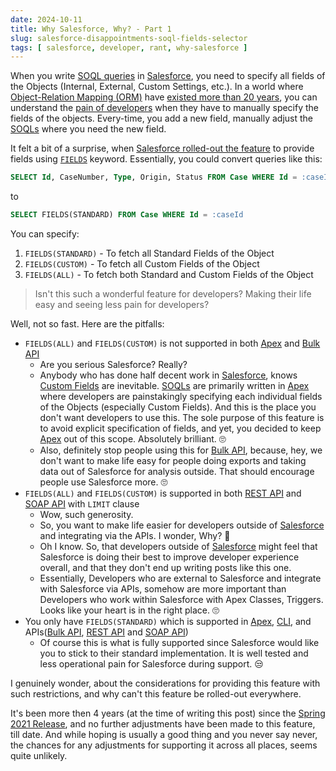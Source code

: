 ```yaml
---
date: 2024-10-11
title: Why Salesforce, Why? - Part 1
slug: salesforce-disappointments-soql-fields-selector
tags: [ salesforce, developer, rant, why-salesforce ]
---
```




When you write [SOQL queries][1] in [Salesforce][2], you need to specify all fields of the Objects (Internal, External, Custom Settings, etc.). In a world where [Object-Relation Mapping (ORM)][3] have [existed more than 20 years][4], you can understand the [pain of developers][5] when they have to manually specify the fields of the objects. Every-time, you add a new field, manually adjust the [SOQLs][1] where you need the new field.

It felt a bit of a surprise, when [Salesforce rolled-out the feature][6] to provide fields using [`FIELDS`][7] keyword. Essentially, you could convert queries like this:

```sql
SELECT Id, CaseNumber, Type, Origin, Status FROM Case WHERE Id = :caseId
```

to

```sql
SELECT FIELDS(STANDARD) FROM Case WHERE Id = :caseId
```

You can specify:
1. `FIELDS(STANDARD)` - To fetch all Standard Fields of the Object
2. `FIELDS(CUSTOM)` - To fetch all Custom Fields of the Object
3. `FIELDS(ALL)` - To fetch both Standard and Custom Fields of the Object

> Isn't this such a wonderful feature for developers? Making their life easy and seeing less pain for developers?

Well, not so fast. Here are the pitfalls:

* `FIELDS(ALL)` and `FIELDS(CUSTOM)` is not supported in both [Apex][7] and [Bulk API][9]
  * Are you serious Salesforce? Really?
  * Anybody who has done half decent work in [Salesforce][2], knows [Custom Fields][12] are inevitable. [SOQLs][1] are primarily written in [Apex][7] where developers are painstakingly specifying each individual fields of the Objects (especially Custom Fields). And this is the place you don't want developers to use this. The sole purpose of this feature is to avoid explicit specification of fields, and yet, you decided to keep [Apex][7] out of this scope. Absolutely brilliant. 🙄
  * Also, definitely stop people using this for [Bulk API][9], because, hey, we don't want to make life easy for people doing exports and taking data out of Salesforce for analysis outside. That should encourage people use Salesforce more. 🙄
* `FIELDS(ALL)` and `FIELDS(CUSTOM)` is supported in both [REST API][10] and [SOAP API][11] with `LIMIT` clause
  * Wow, such generosity.
  * So, you want to make life easier for developers outside of [Salesforce][2] and integrating via the APIs. I wonder, Why? 🤔
  * Oh I know. So, that developers outside of [Salesforce][2] might feel that Salesforce is doing their best to improve developer experience overall, and that they don't end up writing posts like this one.
  * Essentially, Developers who are external to Salesforce and integrate with Salesforce via APIs, somehow are more important than Developers who work within Salesforce with Apex Classes, Triggers. Looks like your heart is in the right place. 🙄
* You only have `FIELDS(STANDARD)` which is supported in [Apex][7], [CLI][8], and APIs([Bulk API][9], [REST API][10] and [SOAP API][11])
  * Of course this is what is fully supported since Salesforce would like you to stick to their standard implementation. It is well tested and less operational pain for Salesforce during support. 😒

I genuinely wonder, about the considerations for providing this feature with such restrictions, and why can't this feature be rolled-out everywhere.

It's been more then 4 years (at the time of writing this post) since the [Spring 2021 Release][6], and no further adjustments have been made to this feature, till date. And while hoping is usually a good thing and you never say never, the chances for any adjustments for supporting it across all places, seems quite unlikely.



   [1]: https://developer.salesforce.com/docs/atlas.en-us.soql_sosl.meta/soql_sosl/sforce_api_calls_soql_sosl_intro.htm
   [2]: https://developer.salesforce.com/docs#browse
   [3]: https://en.wikipedia.org/wiki/Object%E2%80%93relational_mapping
   [4]: https://www.sciencedirect.com/science/article/abs/pii/S0950584916301859
   [5]: https://dfox.devrant.com/rants/704087/
   [6]: https://help.salesforce.com/s/articleView?id=release-notes.rn_api_soql.htm&release=230&type=5
   [7]: https://developer.salesforce.com/docs/atlas.en-us.apexref.meta/apexref/apex_ref_guide.htm
   [8]: https://developer.salesforce.com/docs/atlas.en-us.sfdx_cli_reference.meta/sfdx_cli_reference/cli_reference_top.htm
   [9]: https://developer.salesforce.com/docs/atlas.en-us.api_asynch.meta/api_asynch/asynch_api_intro.htm
  [10]: https://developer.salesforce.com/docs/atlas.en-us.api_rest.meta/api_rest/intro_rest.htm
  [11]: https://developer.salesforce.com/docs/atlas.en-us.api.meta/api/sforce_api_quickstart_intro.htm
  [12]: https://developer.salesforce.com/docs/atlas.en-us.object_reference.meta/object_reference/custom_fields.htm
